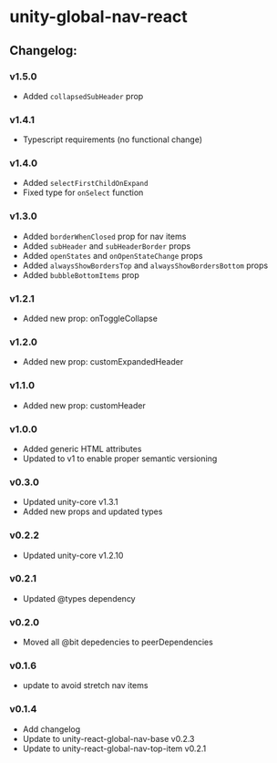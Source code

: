 # unity-global-nav-react

## Changelog:

### v1.5.0
- Added `collapsedSubHeader` prop

### v1.4.1
- Typescript requirements (no functional change)

### v1.4.0
- Added `selectFirstChildOnExpand`
- Fixed type for `onSelect` function

### v1.3.0
- Added `borderWhenClosed` prop for nav items
- Added `subHeader` and `subHeaderBorder` props
- Added `openStates` and `onOpenStateChange` props
- Added `alwaysShowBordersTop` and `alwaysShowBordersBottom` props
- Added `bubbleBottomItems` prop

### v1.2.1
- Added new prop: onToggleCollapse

### v1.2.0
- Added new prop: customExpandedHeader

### v1.1.0
- Added new prop: customHeader

### v1.0.0
- Added generic HTML attributes
- Updated to v1 to enable proper semantic versioning

### v0.3.0
- Updated unity-core v1.3.1
- Added new props and updated types

### v0.2.2
- Updated unity-core v1.2.10

### v0.2.1
- Updated @types dependency

### v0.2.0
- Moved all @bit depedencies to peerDependencies

### v0.1.6
- update to avoid stretch nav items

### v0.1.4
- Add changelog
- Update to unity-react-global-nav-base v0.2.3
- Update to unity-react-global-nav-top-item v0.2.1
